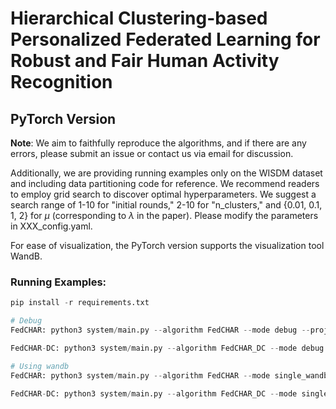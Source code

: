 # Hierarchical Clustering-based Personalized Federated Learning for Robust and Fair Human Activity Recognition

## PyTorch Version

**Note**: We aim to faithfully reproduce the algorithms, and if there are any errors, please submit an issue or contact us via email for discussion.

Additionally, we are providing running examples only on the WISDM dataset and including data partitioning code for reference. We recommend readers to employ grid search to discover optimal hyperparameters. We suggest a search range of 1-10 for "initial rounds," 2-10 for "n_clusters," and {0.01, 0.1, 1, 2} for $\mu$ (corresponding to $\lambda$ in the paper). Please modify the parameters in XXX_config.yaml.

For ease of visualization, the PyTorch version supports the visualization tool WandB.

### Running Examples:

```python
pip install -r requirements.txt

# Debug
FedCHAR: python3 system/main.py --algorithm FedCHAR --mode debug --project FedCHAR --device_id 0

FedCHAR-DC: python3 system/main.py --algorithm FedCHAR_DC --mode debug --project FedCHAR --device_id 0

# Using wandb
FedCHAR: python3 system/main.py --algorithm FedCHAR --mode single_wandb --project FedCHAR --device_id 0 --tag "FedCHAR"

FedCHAR-DC: python3 system/main.py --algorithm FedCHAR_DC --mode single_wandb --project FedCHAR --device_id 0 --tag "FedCHAR-DC"
```

